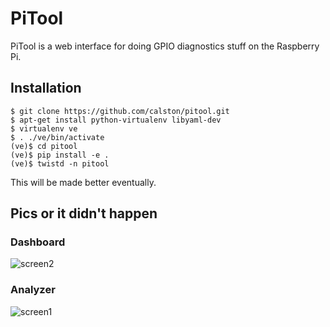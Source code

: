 # PiTool

PiTool is a web interface for doing GPIO diagnostics stuff on the Raspberry Pi.

## Installation

```
$ git clone https://github.com/calston/pitool.git
$ apt-get install python-virtualenv libyaml-dev
$ virtualenv ve
$ . ./ve/bin/activate
(ve)$ cd pitool
(ve)$ pip install -e .
(ve)$ twistd -n pitool
```

This will be made better eventually.

## Pics or it didn't happen

### Dashboard
![screen2](https://i.imgur.com/sMpmqob.png)

### Analyzer
![screen1](https://i.imgur.com/i4LVGks.png)

